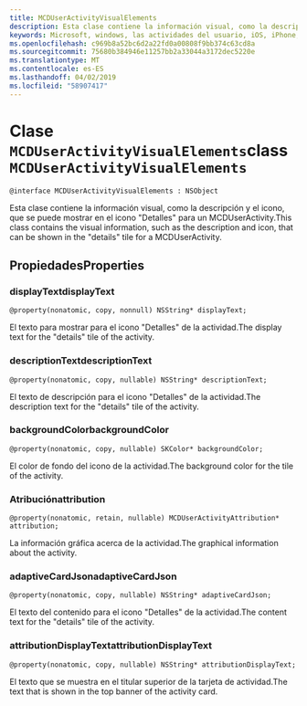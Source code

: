 ```yaml
---
title: MCDUserActivityVisualElements
description: Esta clase contiene la información visual, como la descripción y el icono, que se puede mostrar en el icono "Detalles" para un MCDUserActivity.
keywords: Microsoft, windows, las actividades del usuario, iOS, iPhone, objectiveC, conectado los dispositivos, proyecto Roma
ms.openlocfilehash: c969b8a52bc6d2a22fd0a00808f9bb374c63cd8a
ms.sourcegitcommit: 75680b384946e11257bb2a33044a3172dec5220e
ms.translationtype: MT
ms.contentlocale: es-ES
ms.lasthandoff: 04/02/2019
ms.locfileid: "58907417"
---
```

# <a name="class-mcduseractivityvisualelements"></a><span data-ttu-id="5a4fa-104">Clase `MCDUserActivityVisualElements`</span><span class="sxs-lookup"><span data-stu-id="5a4fa-104">class `MCDUserActivityVisualElements`</span></span>

```
@interface MCDUserActivityVisualElements : NSObject 
```

<span data-ttu-id="5a4fa-105">Esta clase contiene la información visual, como la descripción y el icono, que se puede mostrar en el icono "Detalles" para un MCDUserActivity.</span><span class="sxs-lookup"><span data-stu-id="5a4fa-105">This class contains the visual information, such as the description and icon, that can be shown in the "details" tile for a MCDUserActivity.</span></span>

## <a name="properties"></a><span data-ttu-id="5a4fa-106">Propiedades</span><span class="sxs-lookup"><span data-stu-id="5a4fa-106">Properties</span></span>

### <a name="displaytext"></a><span data-ttu-id="5a4fa-107">displayText</span><span class="sxs-lookup"><span data-stu-id="5a4fa-107">displayText</span></span>
`@property(nonatomic, copy, nonnull) NSString* displayText;`

<span data-ttu-id="5a4fa-108">El texto para mostrar para el icono "Detalles" de la actividad.</span><span class="sxs-lookup"><span data-stu-id="5a4fa-108">The display text for the "details" tile of the activity.</span></span>

### <a name="descriptiontext"></a><span data-ttu-id="5a4fa-109">descriptionText</span><span class="sxs-lookup"><span data-stu-id="5a4fa-109">descriptionText</span></span>
`@property(nonatomic, copy, nullable) NSString* descriptionText;`

<span data-ttu-id="5a4fa-110">El texto de descripción para el icono "Detalles" de la actividad.</span><span class="sxs-lookup"><span data-stu-id="5a4fa-110">The description text for the "details" tile of the activity.</span></span>

### <a name="backgroundcolor"></a><span data-ttu-id="5a4fa-111">backgroundColor</span><span class="sxs-lookup"><span data-stu-id="5a4fa-111">backgroundColor</span></span>
`@property(nonatomic, copy, nullable) SKColor* backgroundColor;`

<span data-ttu-id="5a4fa-112">El color de fondo del icono de la actividad.</span><span class="sxs-lookup"><span data-stu-id="5a4fa-112">The background color for the tile of the activity.</span></span>

### <a name="attribution"></a><span data-ttu-id="5a4fa-113">Atribución</span><span class="sxs-lookup"><span data-stu-id="5a4fa-113">attribution</span></span>
`@property(nonatomic, retain, nullable) MCDUserActivityAttribution* attribution;`

<span data-ttu-id="5a4fa-114">La información gráfica acerca de la actividad.</span><span class="sxs-lookup"><span data-stu-id="5a4fa-114">The graphical information about the activity.</span></span>

### <a name="adaptivecardjson"></a><span data-ttu-id="5a4fa-115">adaptiveCardJson</span><span class="sxs-lookup"><span data-stu-id="5a4fa-115">adaptiveCardJson</span></span>
`@property(nonatomic, copy, nullable) NSString* adaptiveCardJson;`

<span data-ttu-id="5a4fa-116">El texto del contenido para el icono "Detalles" de la actividad.</span><span class="sxs-lookup"><span data-stu-id="5a4fa-116">The content text for the "details" tile of the activity.</span></span>

### <a name="attributiondisplaytext"></a><span data-ttu-id="5a4fa-117">attributionDisplayText</span><span class="sxs-lookup"><span data-stu-id="5a4fa-117">attributionDisplayText</span></span>
`@property(nonatomic, copy, nullable) NSString* attributionDisplayText;`

<span data-ttu-id="5a4fa-118">El texto que se muestra en el titular superior de la tarjeta de actividad.</span><span class="sxs-lookup"><span data-stu-id="5a4fa-118">The text that is shown in the top banner of the activity card.</span></span>